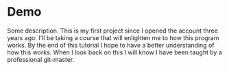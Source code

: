 # Demo

Some description.
This is my first project since I opened the account three years ago.  I'll be taking a course that will enlighten me to how this program works. 
By the end of this tutorial I hope to have a better understanding of how this works.  When I look back on this I will know I have been taught 
by a professional git-master.
